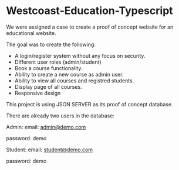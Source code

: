 # Westcoast-Education-Typescript

We were assigned a case to create a proof of concept website for an educational website. 

The goal was to create the following:
- A login/register system without any focus on security. 
- Different user roles (admin/student)
- Book a course functionality.
- Ability to create a new course as admin user.
- Ability to view all courses and registred students.
- Display page of all courses.
- Responsive design

This project is using JSON SERVER as its proof of concept database.

There are already two users in the database:

Admin:
email: admin@demo.com

password: demo

Student:
email: student@demo.com

password: demo
